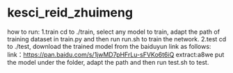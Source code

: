 # kesci_reid_zhuimeng
how to run:
1.train
cd to ./train, select any model to train, adapt the path of training dataset in train.py and then run run.sh to train the network.
2.test
cd to ./test, download the trained model from the baiduyun link as follows:
link：https://pan.baidu.com/s/1jwMD7pHFrLu-sFVKo6t6iQ extract:a8we
put the model under the folder, adapt the path and then run test.sh to test.
 
